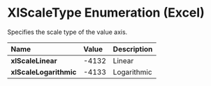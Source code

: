 
# XlScaleType Enumeration (Excel)

Specifies the scale type of the value axis.



|**Name**|**Value**|**Description**|
|:-----|:-----|:-----|
|**xlScaleLinear**|-4132|Linear|
|**xlScaleLogarithmic**|-4133|Logarithmic|
